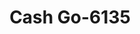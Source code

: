 ---
f_zip-code: 21740
f_state-code: MD
title: Cash Go-6135
f_phone: 301-797-9887
f_city-only: Hagerstown
f_address: 1748 Dual Hwy Hagerstown
f_location-unique-id: '6135'
slug: cash-go-6135
updated-on: '2024-05-30T13:46:58.046Z'
created-on: '2024-05-30T13:36:59.803Z'
published-on: '2024-05-30T13:54:32.469Z'
f_city-state: cms/city/hagerstown-md.md
f_company: cms/company/cash-go.md
f_state: cms/state/maryland.md
layout: '[payday-loan].html'
tags: payday-loan
---